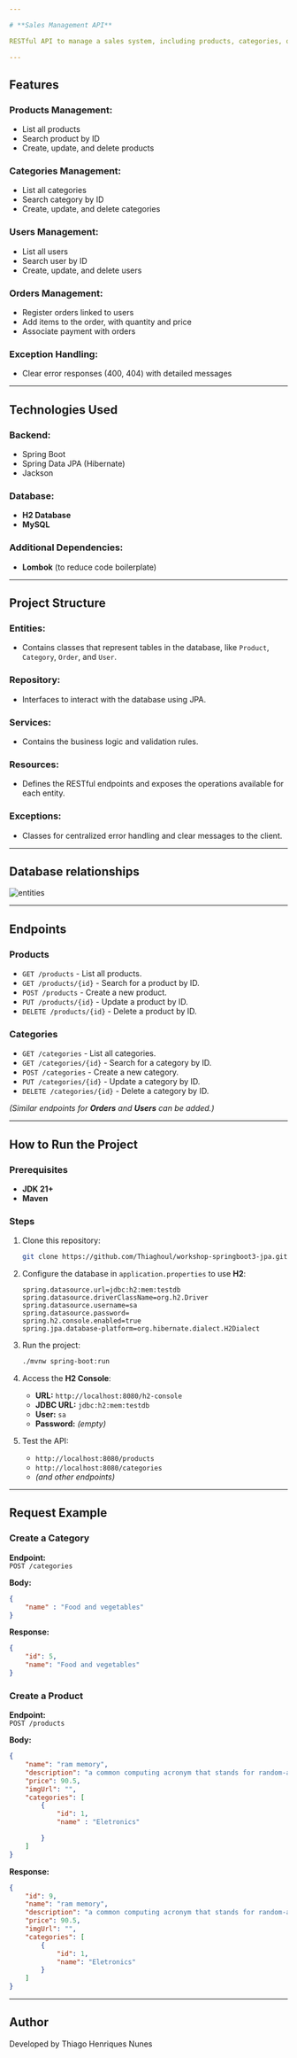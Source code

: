 ```yaml
---

# **Sales Management API**

RESTful API to manage a sales system, including products, categories, orders, users, and payments. The project follows best API design practices, using Spring Boot and JPA to interact with the database.

---
```


## **Features**

### Products Management:
- List all products
- Search product by ID
- Create, update, and delete products

### Categories Management:
- List all categories
- Search category by ID
- Create, update, and delete categories

### Users Management:
- List all users
- Search user by ID
- Create, update, and delete users

### Orders Management:
- Register orders linked to users
- Add items to the order, with quantity and price
- Associate payment with orders

### Exception Handling:
- Clear error responses (400, 404) with detailed messages

---

## **Technologies Used**

### Backend:
- Spring Boot  
- Spring Data JPA (Hibernate)  
- Jackson  

### Database:
- **H2 Database**  
- **MySQL**  

### Additional Dependencies:
- **Lombok** (to reduce code boilerplate)

---

## **Project Structure**

### Entities:
- Contains classes that represent tables in the database, like `Product`, `Category`, `Order`, and `User`.

### Repository:
- Interfaces to interact with the database using JPA.

### Services:
- Contains the business logic and validation rules.

### Resources:
- Defines the RESTful endpoints and exposes the operations available for each entity.

### Exceptions:
- Classes for centralized error handling and clear messages to the client.

---
## **Database relationships**

![entities](https://github.com/user-attachments/assets/b0aff957-7eea-431b-9ece-def180648cc7)

---

## **Endpoints**

### **Products**
- `GET /products` - List all products.  
- `GET /products/{id}` - Search for a product by ID.  
- `POST /products` - Create a new product.  
- `PUT /products/{id}` - Update a product by ID.  
- `DELETE /products/{id}` - Delete a product by ID.  

### **Categories**
- `GET /categories` - List all categories.  
- `GET /categories/{id}` - Search for a category by ID.  
- `POST /categories` - Create a new category.  
- `PUT /categories/{id}` - Update a category by ID.  
- `DELETE /categories/{id}` - Delete a category by ID.  

*(Similar endpoints for **Orders** and **Users** can be added.)*

---

## **How to Run the Project**

### **Prerequisites**
- **JDK 21+**  
- **Maven**

### **Steps**
1. Clone this repository:
   ```bash
   git clone https://github.com/Thiaghoul/workshop-springboot3-jpa.git
   ```

2. Configure the database in `application.properties` to use **H2**:
   ```properties
   spring.datasource.url=jdbc:h2:mem:testdb
   spring.datasource.driverClassName=org.h2.Driver
   spring.datasource.username=sa
   spring.datasource.password=
   spring.h2.console.enabled=true
   spring.jpa.database-platform=org.hibernate.dialect.H2Dialect
   ```

3. Run the project:
   ```bash
   ./mvnw spring-boot:run
   ```

4. Access the **H2 Console**:
   - **URL:** `http://localhost:8080/h2-console`  
   - **JDBC URL:** `jdbc:h2:mem:testdb`  
   - **User:** `sa`  
   - **Password:** *(empty)*

5. Test the API:
   - `http://localhost:8080/products`  
   - `http://localhost:8080/categories`  
   - *(and other endpoints)*

---

## **Request Example**

### Create a Category

**Endpoint:**  
`POST /categories`

**Body:**  
```json
{
    "name" : "Food and vegetables"
}
```

**Response:**  
```json
{
    "id": 5,
    "name": "Food and vegetables"
}

```
### Create a Product

**Endpoint:**  
`POST /products`

**Body:**  
```json
{
    "name": "ram memory",
    "description": "a common computing acronym that stands for random-access memory.",
    "price": 90.5,
    "imgUrl": "",
    "categories": [
        {
            "id": 1,
            "name" : "Eletronics"

        }
    ]
}
```

**Response:**  
```json
{
    "id": 9,
    "name": "ram memory",
    "description": "a common computing acronym that stands for random-access memory.",
    "price": 90.5,
    "imgUrl": "",
    "categories": [
        {
            "id": 1,
            "name": "Eletronics"
        }
    ]
}

```

---

## **Author**

Developed by Thiago Henriques Nunes
